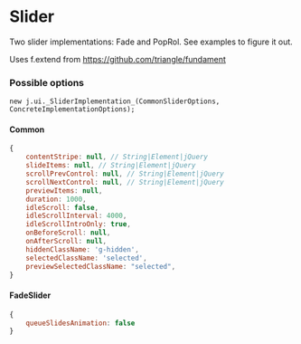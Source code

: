 Slider
======

Two slider implementations: Fade and PopRol. See examples to figure it out.

Uses f.extend from https://github.com/triangle/fundament

### Possible options

`new j.ui._SliderImplementation_(CommonSliderOptions, ConcreteImplementationOptions);`

#### Common

```js
{
	contentStripe: null, // String|Element|jQuery
	slideItems: null, // String|Element|jQuery
	scrollPrevControl: null, // String|Element|jQuery
	scrollNextControl: null, // String|Element|jQuery
	previewItems: null,
	duration: 1000,
	idleScroll: false,
	idleScrollInterval: 4000,
	idleScrollIntroOnly: true,
	onBeforeScroll: null,
	onAfterScroll: null,
	hiddenClassName: 'g-hidden',
	selectedClassName: 'selected',
	previewSelectedClassName: "selected",
}
```

#### FadeSlider

```js
{
	queueSlidesAnimation: false
}
```
